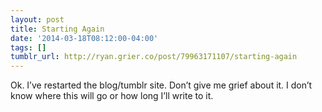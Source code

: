 ```yaml
---
layout: post
title: Starting Again
date: '2014-03-18T08:12:00-04:00'
tags: []
tumblr_url: http://ryan.grier.co/post/79963171107/starting-again
---
```

Ok. I’ve restarted the blog/tumblr site. Don’t give me grief about it. I don’t know where this will go or how long I’ll write to it.

